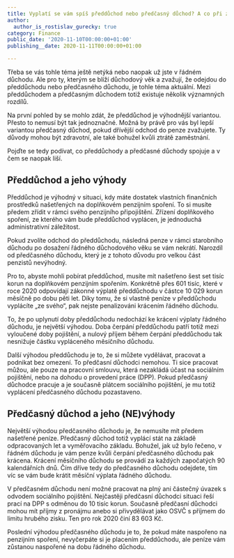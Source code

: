 ```yaml
---
title: Vyplatí se vám spíš předdůchod nebo předčasný důchod? A co při ztrátě zaměstnání?
author:
  author_is_rostislav_gurecky: true
category: Finance
public_date: '2020-11-10T00:00:00+01:00'
publishing__date: 2020-11-11T00:00:00+01:00

---
```

Třeba se vás tohle téma ještě netýká nebo naopak už jste v řádném důchodu. Ale pro ty, kterým se blíží důchodový věk a zvažují, že odejdou do předdůchodu nebo předčasného důchodu, je tohle téma aktuální. Mezi předdůchodem a předčasným důchodem totiž existuje několik významných rozdílů.

Na první pohled by se mohlo zdát, že předdůchod je výhodnější variantou. Přesto to nemusí být tak jednoznačné. Možná by právě pro vás byl lepší variantou předčasný důchod, pokud dřívější odchod do penze zvažujete. Ty důvody mohou být zdravotní, ale také bohužel kvůli ztrátě zaměstnání.

Pojďte se tedy podívat, co předdůchody a předčasné důchody spojuje a v čem se naopak liší.

## Předdůchod a jeho výhody

Předdůchod je výhodný v situaci, kdy máte dostatek vlastních finančních prostředků našetřených na doplňkovém penzijním spoření. To si musíte předem zřídit v rámci svého penzijního připojištění. Zřízení doplňkového spoření, ze kterého vám bude předdůchod vyplácen, je jednoduchá administrativní záležitost.

Pokud zvolíte odchod do předdůchodu, následná penze v rámci starobního důchodu po dosažení řádného důchodového věku se vám nekrátí. Narozdíl od předčasného důchodu, který je z tohoto důvodu pro velkou část penzistů nevýhodný.

Pro to, abyste mohli pobírat předdůchod, musíte mít našetřeno šest set tisíc korun na doplňkovém penzijním spořením. Konkrétně přes 601 tisíc, které v roce 2020 odpovídají zákonné výplatě předdůchodu v částce 10 029 korun měsíčně po dobu pěti let. Díky tomu, že si vlastně peníze v předdůchodu vyplácíte „ze svého“, pak nejste penalizováni krácením řádného důchodu.

To, že po uplynutí doby předdůchodu nedochází ke krácení výplaty řádného důchodu, je největší výhodou. Doba čerpání předdůchodu patří totiž mezi vyloučené doby pojištění, a nulový příjem během čerpání předdůchodu tak nesnižuje částku vypláceného měsíčního důchodu.

Další výhodou předdůchodu je to, že si můžete vydělávat, pracovat a podnikat bez omezení. To předčasní důchodci nemohou. Ti sice pracovat můžou, ale pouze na pracovní smlouvu, která nezakládá účast na sociálním pojištění, nebo na dohodu o provedení práce (DPP). Pokud předčasný důchodce pracuje a je současně plátcem sociálního pojištění, je mu totiž vyplácení předčasného důchodu pozastaveno.

## Předčasný důchod a jeho (NE)výhody

Největší výhodou předčasného důchodu je, že nemusíte mít předem našetřené peníze. Předčasný důchod totiž vyplácí stát na základě odpracovaných let a vyměřovacího základu. Bohužel, jak už bylo řečeno, v řádném důchodu je vám penze kvůli čerpání předčasného důchodu pak krácena. Krácení měsíčního důchodu se provádí za každých započatých 90 kalendářních dnů. Čím dříve tedy do předčasného důchodu odejdete, tím víc se vám bude krátit měsíční výplata řádného důchodu.

V předčasném důchodu není možné pracovat na plný ani částečný úvazek s odvodem sociálního pojištění. Nejčastěji předčasní důchodci situaci řeší prací na DPP s odměnou do 10 tisíc korun. Současně předčasní důchodci mohou mít příjmy z pronájmu anebo si přivydělávat jako OSVČ s příjmem do limitu hrubého zisku. Ten pro rok 2020 činí 83 603 Kč.

Poslední výhodou předčasného důchodu je to, že pokud máte naspořeno na penzijním spoření, nevyčerpáte si je placením předdůchodu, ale peníze vám zůstanou naspořené na dobu řádného důchodu.